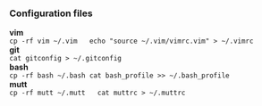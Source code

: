 ### Configuration files

**vim**  
`cp -rf vim ~/.vim  
echo "source ~/.vim/vimrc.vim" > ~/.vimrc`  
**git**  
`cat gitconfig > ~/.gitconfig`  
**bash**  
`cp -rf bash ~/.bash
cat bash_profile >> ~/.bash_profile`  
**mutt**  
`cp -rf mutt ~/.mutt  
cat muttrc > ~/.muttrc`
